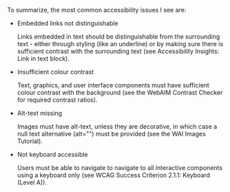 To summarize, the most common accessibility issues I see are:

-   Embedded links not distinguishable

    Links embedded in text should be distinguishable from the surrounding text - either through styling (like an underline) or by making sure there is sufficient contrast with the surrounding text (see Accessibility Insights: Link in text block).

-   Insufficient colour contrast

    Text, graphics, and user interface components must have sufficient colour contrast with the background (see the WebAIM Contrast Checker for required contrast ratios).

-   Alt-text missing

    Images must have alt-text, unless they are decorative, in which case a null text alternative (alt="") must be provided (see the WAI Images Tutorial).

-   Not keyboard accessible

    Users must be able to navigate to navigate to all interactive components using a keyboard only (see WCAG Success Criterion 2.1.1: Keyboard (Level A)).
